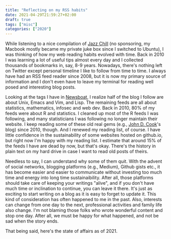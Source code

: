 ```yaml
---
title: "Reflecting on my RSS habits"
date: 2021-04-29T21:59:27+02:00
draft: true
tags: ["misc"]
categories: ["2020"]
---
```


While listening to a nice compilation of [Jazz Chill](https://music.apple.com/us/playlist/jazz-chill/pl.63271312c084419891982eab46cc68ac) (no sponsoring, my Macbook mostly became my private juke box since I switched to Ubuntu), I was thinking of how my web reading habits evolved with time. Back in 2010 I was learning a lot of useful tips almost every day and I collected thousands of bookmarks in, say, 8-9 years. Nowadays, there's nothing left on Twitter except personal timeline I like to follow from time to time. I always have had an RSS feed reader since 2008, but it is now my primary source of information and I don't even have to leave my terminal for reading well posed and interesting blog posts.

Looking at the tags I have in [Newsboat](https://newsboat.org/), I realize half of the blog I follow are about Unix, Emacs and Vim, and Lisp. The remaining feeds are all about statistics, mathematics, infosec and web dev. Back in 2010, 80% of my feeds were about R and statistics. I cleaned up most of the R feeds I was following, and many statisticians I was following no longer maintain their website. I keep reading some of these old real gems (e.g., [John D. Cook](https://www.johndcook.com/blog/)'s blog) since 2010, though. And I renewed my reading list, of course. I have little confidence in the sustainability of some websites hosted on github.io, but right now I'm happy with my reading list. I estimate that around 15% of the feeds I have are dead by now, but that's okay. There's the history in plain text on my hard drive in case I want to read old posts of theirs.

Needless to say, I can understand why some of them quit. With the advent of social networks, blogging platforms (e.g., Medium), Github gists etc., it has become easier and easier to communicate without investing too much time and energy into long time sustainaibility. After all, those platforms should take care of keeping your writings "alive", and if you don't have much time or inclination to continue, you can leave it there. It's just as exciting to start writing on a blog as it is easy to forget to update it. This kind of consideration has often happened to me in the past. Also, interests can change from one day to the next, professional activities and family life also change. I'm not blaming those folks who wrote wonderful content and stop one day. After all, we must be happy for what happened, and not be sad when the story ends.

That being said, here's the state of affairs as of 2021.
